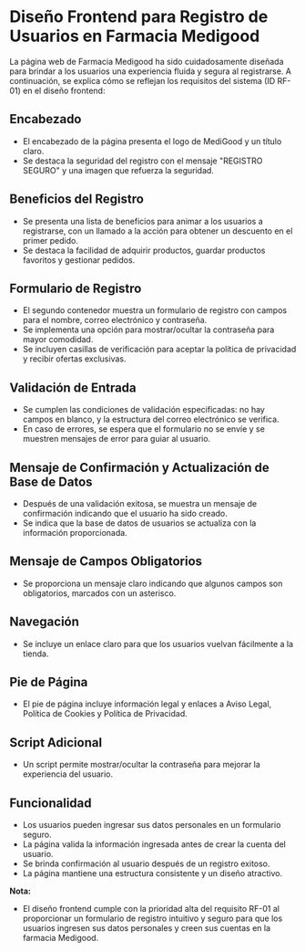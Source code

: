# Diseño Frontend para Registro de Usuarios en Farmacia Medigood

La página web de Farmacia Medigood ha sido cuidadosamente diseñada para brindar a los usuarios una experiencia fluida y segura al registrarse. A continuación, se explica cómo se reflejan los requisitos del sistema (ID RF-01) en el diseño frontend:

## Encabezado
- El encabezado de la página presenta el logo de MediGood y un título claro.
- Se destaca la seguridad del registro con el mensaje "REGISTRO SEGURO" y una imagen que refuerza la seguridad.

## Beneficios del Registro
- Se presenta una lista de beneficios para animar a los usuarios a registrarse, con un llamado a la acción para obtener un descuento en el primer pedido.
- Se destaca la facilidad de adquirir productos, guardar productos favoritos y gestionar pedidos.

## Formulario de Registro
- El segundo contenedor muestra un formulario de registro con campos para el nombre, correo electrónico y contraseña.
- Se implementa una opción para mostrar/ocultar la contraseña para mayor comodidad.
- Se incluyen casillas de verificación para aceptar la política de privacidad y recibir ofertas exclusivas.

## Validación de Entrada
- Se cumplen las condiciones de validación especificadas: no hay campos en blanco, y la estructura del correo electrónico se verifica.
- En caso de errores, se espera que el formulario no se envíe y se muestren mensajes de error para guiar al usuario.

## Mensaje de Confirmación y Actualización de Base de Datos
- Después de una validación exitosa, se muestra un mensaje de confirmación indicando que el usuario ha sido creado.
- Se indica que la base de datos de usuarios se actualiza con la información proporcionada.

## Mensaje de Campos Obligatorios
- Se proporciona un mensaje claro indicando que algunos campos son obligatorios, marcados con un asterisco.

## Navegación
- Se incluye un enlace claro para que los usuarios vuelvan fácilmente a la tienda.

## Pie de Página
- El pie de página incluye información legal y enlaces a Aviso Legal, Política de Cookies y Política de Privacidad.

## Script Adicional
- Un script permite mostrar/ocultar la contraseña para mejorar la experiencia del usuario.

## Funcionalidad
- Los usuarios pueden ingresar sus datos personales en un formulario seguro.
- La página valida la información ingresada antes de crear la cuenta del usuario.
- Se brinda confirmación al usuario después de un registro exitoso.
- La página mantiene una estructura consistente y un diseño atractivo.

**Nota:**
- El diseño frontend cumple con la prioridad alta del requisito RF-01 al proporcionar un formulario de registro intuitivo y seguro para que los usuarios ingresen sus datos personales y creen sus cuentas en la farmacia Medigood.
